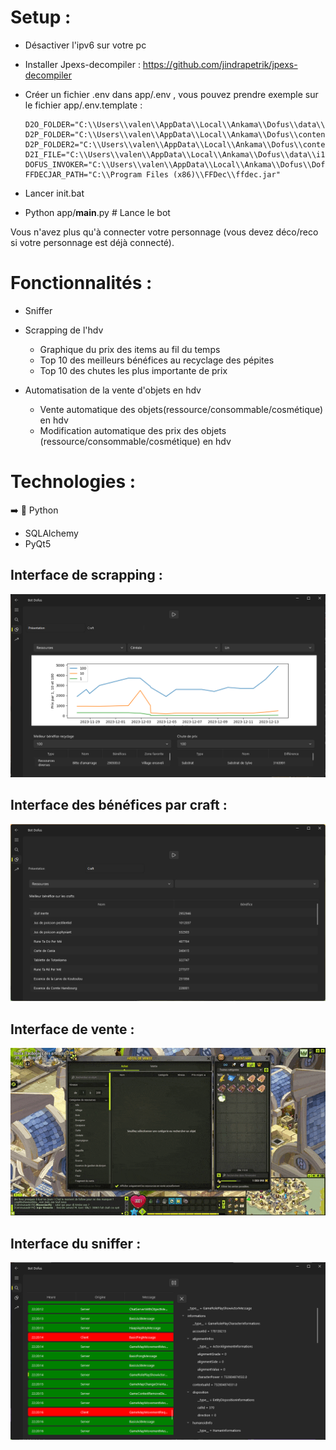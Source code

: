 # Setup :

- Désactiver l'ipv6 sur votre pc

- Installer Jpexs-decompiler : https://github.com/jindrapetrik/jpexs-decompiler
- Créer un fichier .env dans app/.env , vous pouvez prendre exemple sur le fichier app/.env.template : 
  ```
  D2O_FOLDER="C:\\Users\\valen\\AppData\\Local\\Ankama\\Dofus\\data\\common"
  D2P_FOLDER="C:\\Users\\valen\\AppData\\Local\\Ankama\\Dofus\\content\\gfx\\items"
  D2P_FOLDER2="C:\\Users\\valen\\AppData\\Local\\Ankama\\Dofus\\content\\gfx\\sprites"
  D2I_FILE="C:\\Users\\valen\\AppData\\Local\\Ankama\\Dofus\\data\\i18n\\i18n_fr.d2i"
  DOFUS_INVOKER="C:\\Users\\valen\\AppData\\Local\\Ankama\\Dofus\\DofusInvoker.swf"
  FFDECJAR_PATH="C:\\Program Files (x86)\\FFDec\\ffdec.jar"
  ```
- Lancer init.bat

- Python app/__main__.py # Lance le bot

Vous n'avez plus qu'à connecter votre personnage (vous devez déco/reco si votre personnage est déjà connecté).

# Fonctionnalités :

- Sniffer

- Scrapping de l'hdv
    - Graphique du prix des items au fil du temps
    - Top 10 des meilleurs bénéfices au recyclage des pépites
    - Top 10 des chutes les plus importante de prix

- Automatisation de la vente d'objets en hdv
    - Vente automatique des objets(ressource/consommable/cosmétique) en hdv
    - Modification automatique des prix des objets (ressource/consommable/cosmétique) en hdv

# Technologies :

➡️ 🐍 Python

- SQLAlchemy
- PyQt5

## Interface de scrapping :

![scrapping bot](./resources/scrapping_interface.png)

## Interface des bénéfices par craft :

![scaping craft](./resources/scrapping_craft_interface.png)

## Interface de vente :

![selling bot](./resources/selling_bot.gif)

## Interface du sniffer :

![sniffer](./resources/sniffer_interface.png)
